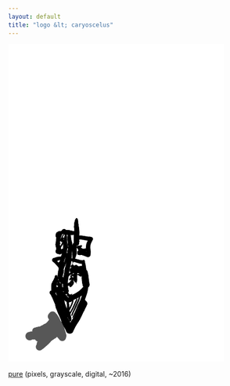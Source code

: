 ```yaml
---
layout: default
title: "logo &lt; caryoscelus"
---
```


<img src="/images/base/logo.png"/>

[pure](/images/base/logo.png) (pixels, grayscale, digital, ~2016)
